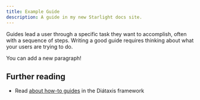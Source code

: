 ```yaml
---
title: Example Guide
description: A guide in my new Starlight docs site.
---
```


Guides lead a user through a specific task they want to accomplish, often with a sequence of steps.
Writing a good guide requires thinking about what your users are trying to do.

You can add a new paragraph!

## Further reading

- Read [about how-to guides](https://diataxis.fr/how-to-guides/) in the Diátaxis framework

